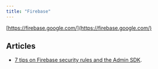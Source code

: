 ```yaml
---
title: "Firebase"
---
```


[https://firebase.google.com/](https://firebase.google.com/)

## Articles

-   [7 tips on Firebase security rules and the Admin SDK](https://firebase.blog/posts/2019/03/firebase-security-rules-admin-sdk-tips).